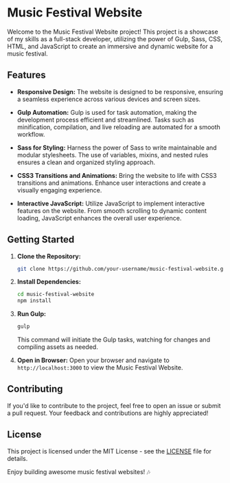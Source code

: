 # Music Festival Website

Welcome to the Music Festival Website project! This project is a showcase of my skills as a full-stack developer, utilizing the power of Gulp, Sass, CSS, HTML, and JavaScript to create an immersive and dynamic website for a music festival.

## Features

- **Responsive Design:** The website is designed to be responsive, ensuring a seamless experience across various devices and screen sizes.

- **Gulp Automation:** Gulp is used for task automation, making the development process efficient and streamlined. Tasks such as minification, compilation, and live reloading are automated for a smooth workflow.

- **Sass for Styling:** Harness the power of Sass to write maintainable and modular stylesheets. The use of variables, mixins, and nested rules ensures a clean and organized styling approach.

- **CSS3 Transitions and Animations:** Bring the website to life with CSS3 transitions and animations. Enhance user interactions and create a visually engaging experience.

- **Interactive JavaScript:** Utilize JavaScript to implement interactive features on the website. From smooth scrolling to dynamic content loading, JavaScript enhances the overall user experience.

## Getting Started

1. **Clone the Repository:**
   ```bash
   git clone https://github.com/your-username/music-festival-website.git
   ```

2. **Install Dependencies:**
   ```bash
   cd music-festival-website
   npm install
   ```

3. **Run Gulp:**
   ```bash
   gulp
   ```
   This command will initiate the Gulp tasks, watching for changes and compiling assets as needed.

4. **Open in Browser:**
   Open your browser and navigate to `http://localhost:3000` to view the Music Festival Website.

## Contributing

If you'd like to contribute to the project, feel free to open an issue or submit a pull request. Your feedback and contributions are highly appreciated!

## License

This project is licensed under the MIT License - see the [LICENSE](LICENSE) file for details.

Enjoy building awesome music festival websites! 🎶
